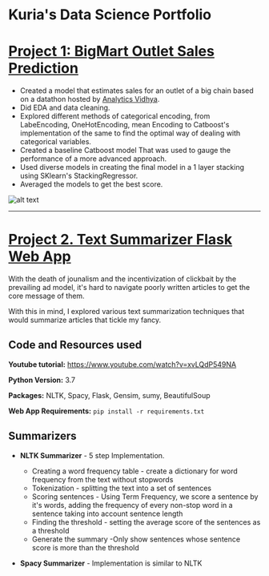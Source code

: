 # Kuria's Data Science Portfolio
# [Project 1: BigMart Outlet Sales Prediction](https://github.com/KuriaDan/Data-Science-Projects/tree/master/Big_Mart_Sales_Prediction)


* Created a model that estimates sales for an outlet of a big chain based on a datathon hosted by [Analytics Vidhya](https://datahack.analyticsvidhya.com/contest/practice-problem-big-mart-sales-iii/#ProblemStatement).
* Did EDA and data cleaning.
* Explored different methods of categorical encoding, from LabeEncoding, OneHotEncoding, mean Encoding to Catboost's implementation of the same to find the optimal way of dealing with categorical variables.
* Created a baseline Catboost model That was used to gauge the performance of a more advanced approach.
* Used diverse models in creating the final model in a 1 layer stacking using SKlearn's StackingRegressor.
* Averaged the models to get the best score.
  
![alt text](https://github.com/KuriaDan/Data-Science-Projects/blob/master/Big_Mart_Sales_Prediction/images/ds_p.PNG 'model architecture')


***
# [Project 2. Text Summarizer Flask Web App](https://github.com/KuriaDan/Data-Science-Projects/tree/master/Text_summarizer)

With the death of jounalism and the incentivization of clickbait by the prevailing ad model, it's hard to navigate poorly written articles to get the core message of them.

With this in mind, I explored various text summarization techniques that would summarize articles that tickle my fancy.

## Code and Resources used
**Youtube tutorial:** https://www.youtube.com/watch?v=xvLQdP549NA

**Python Version:** 3.7

**Packages:** NLTK, Spacy, Flask, Gensim, sumy, BeautifulSoup

**Web App Requirements:** ```pip install -r requirements.txt```

## Summarizers
* **NLTK Summarizer** - 5 step Implementation.

    * Creating a word frequency table - create a dictionary for word frequency from the text without stopwords
    * Tokenization - splitting the text into a set of sentences
    * Scoring sentences - Using Term Frequency, we score a sentence by it's words, adding the frequency of every non-stop word in a sentence taking into account sentence length
    * Finding the threshold - setting the average score of the sentences as a threshold
    * Generate the summary -Only show sentences whose sentence score is more than the threshold

* **Spacy Summarizer** - Implementation is similar to NLTK